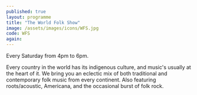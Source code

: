 ```yaml
---
published: true
layout: programme
title: "The World Folk Show"
image: /assets/images/icons/WFS.jpg
code: WFS
again:
---
```


Every Saturday from 4pm to 6pm.

Every country in the world has its indigenous culture, and music's usually at the heart of it. We bring you an eclectic mix of both traditional and contemporary folk music from every continent. Also featuring roots/acoustic, Americana, and the occasional burst of folk rock.
